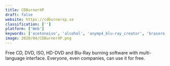 ```yaml
---
title: CDBurnerXP
draft: false 
website: https://cdburnerxp.se
classification: ['']
platform: ['Web']
keywords: ['acetoneiso', 'alcohol', 'anymp4_blu-ray_creator', 'brasero', 'burn', 'burnaware', 'daemon_tools', 'free_disc_burner', 'isoburn', 'infrarecorder', 'k3b', 'magiciso', 'nero_burning_rom', 'ultraiso', 'virtual_clonedrive', 'wincdemu', 'xfburn']
image: 2020/04/CDBurnerXP.png
---
```

Free CD, DVD, ISO, HD-DVD and Blu-Ray burning software with multi-language interface. Everyone, even companies, can use it for free.